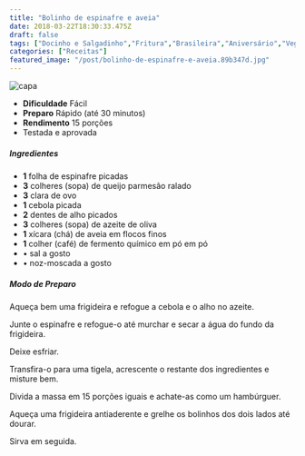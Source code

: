 ```yaml
---
title: "Bolinho de espinafre e aveia"
date: 2018-03-22T18:30:33.475Z
draft: false
tags: ["Docinho e Salgadinho","Fritura","Brasileira","Aniversário","Vegetariana","Alimentação saudável"]
categories: ["Receitas"]
featured_image: "/post/bolinho-de-espinafre-e-aveia.89b347d.jpg"
---
```


![capa](/post/bolinho-de-espinafre-e-aveia.89b347d.jpg)

*   **Dificuldade** Fácil
*   **Preparo** Rápido (até 30 minutos)
*   **Rendimento** 15 porções
*   Testada e aprovada
    

##### Ingredientes

*   **1** folha de espinafre picadas
*   **3** colheres (sopa) de queijo parmesão ralado
*   **3** clara de ovo
*   **1** cebola picada
*   **2** dentes de alho picados
*   **3** colheres (sopa) de azeite de oliva
*   **1** xícara (chá) de aveia em flocos finos
*   **1** colher (café) de fermento químico em pó em pó
*   • sal a gosto
*   • noz-moscada a gosto

##### Modo de Preparo

Aqueça bem uma frigideira e refogue a cebola e o alho no azeite.

Junte o espinafre e refogue-o até murchar e secar a água do fundo da frigideira.

Deixe esfriar.

Transfira-o para uma tigela, acrescente o restante dos ingredientes e misture bem.

Divida a massa em 15 porções iguais e achate-as como um hambúrguer.

Aqueça uma frigideira antiaderente e grelhe os bolinhos dos dois lados até dourar.

Sirva em seguida.
